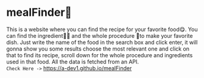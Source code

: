 # mealFinder🍴
This is a website where you can find the recipe for your favorite food😋. You can find the ingredient🥑🥔 and the whole procedure 📃to make your favorite dish. Just write the name of the food in the search box and click enter, it will gonna show you some results choose the most relevant one and click on that to find its recipe, scroll down for the whole procedure and ingredients used in that food. All the data is fetched from an API.  
`Check Here ->` https://a-dev1.github.io/mealFinder
